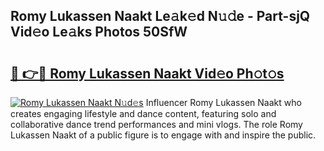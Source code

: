 ## Romy Lukassen Naakt Le𝚊k𝚎d N𝚞𝚍e - Part-sjQ Vid𝚎o Le𝚊ks Photos 50SfW

# <h2><a href="http://fb0ohc.evod.top/?m=Romy+Lukassen+Naakt">🔗 👉🔴 Romy Lukassen Naakt Vid𝚎o Ph𝚘t𝚘s</a></h2>

[![Romy Lukassen Naakt N𝚞d𝚎s](https://i.imgur.com/8V9OHl7.gif)](http://fb0ohc.evod.top/?m=Romy+Lukassen+Naakt)
Influencer Romy Lukassen Naakt who creates engaging lifestyle and dance content, featuring solo and collaborative dance trend performances and mini vlogs. The role Romy Lukassen Naakt of a public figure is to engage with and inspire the public. 
